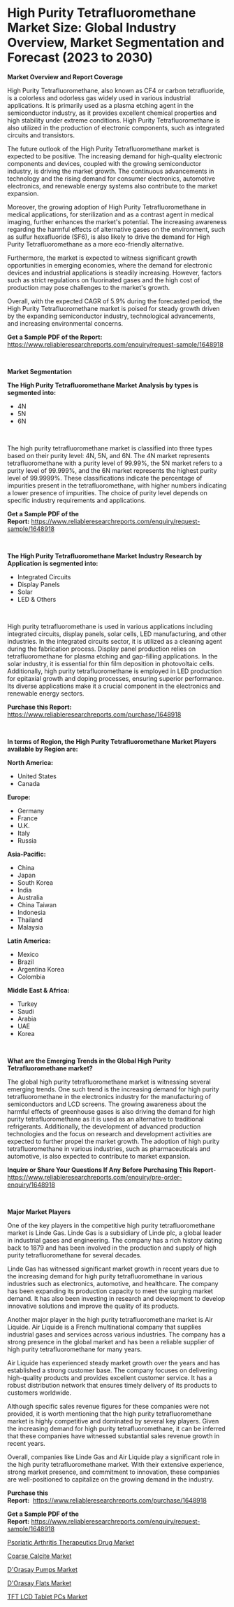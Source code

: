 <p><h1>High Purity Tetrafluoromethane Market Size: Global Industry Overview, Market Segmentation and Forecast (2023 to 2030)</h1></p><p><strong>Market Overview and Report Coverage</strong></p>
<p><p>High Purity Tetrafluoromethane, also known as CF4 or carbon tetrafluoride, is a colorless and odorless gas widely used in various industrial applications. It is primarily used as a plasma etching agent in the semiconductor industry, as it provides excellent chemical properties and high stability under extreme conditions. High Purity Tetrafluoromethane is also utilized in the production of electronic components, such as integrated circuits and transistors.</p><p>The future outlook of the High Purity Tetrafluoromethane market is expected to be positive. The increasing demand for high-quality electronic components and devices, coupled with the growing semiconductor industry, is driving the market growth. The continuous advancements in technology and the rising demand for consumer electronics, automotive electronics, and renewable energy systems also contribute to the market expansion.</p><p>Moreover, the growing adoption of High Purity Tetrafluoromethane in medical applications, for sterilization and as a contrast agent in medical imaging, further enhances the market's potential. The increasing awareness regarding the harmful effects of alternative gases on the environment, such as sulfur hexafluoride (SF6), is also likely to drive the demand for High Purity Tetrafluoromethane as a more eco-friendly alternative.</p><p>Furthermore, the market is expected to witness significant growth opportunities in emerging economies, where the demand for electronic devices and industrial applications is steadily increasing. However, factors such as strict regulations on fluorinated gases and the high cost of production may pose challenges to the market's growth.</p><p>Overall, with the expected CAGR of 5.9% during the forecasted period, the High Purity Tetrafluoromethane market is poised for steady growth driven by the expanding semiconductor industry, technological advancements, and increasing environmental concerns.</p></p>
<p><strong>Get a Sample PDF of the Report:</strong> <a href="https://www.reliableresearchreports.com/enquiry/request-sample/1648918">https://www.reliableresearchreports.com/enquiry/request-sample/1648918</a></p>
<p>&nbsp;</p>
<p><strong>Market Segmentation</strong></p>
<p><strong>The High Purity Tetrafluoromethane Market Analysis by types is segmented into:</strong></p>
<p><ul><li>4N</li><li>5N</li><li>6N</li></ul></p>
<p>&nbsp;</p>
<p><p>The high purity tetrafluoromethane market is classified into three types based on their purity level: 4N, 5N, and 6N. The 4N market represents tetrafluoromethane with a purity level of 99.99%, the 5N market refers to a purity level of 99.999%, and the 6N market represents the highest purity level of 99.9999%. These classifications indicate the percentage of impurities present in the tetrafluoromethane, with higher numbers indicating a lower presence of impurities. The choice of purity level depends on specific industry requirements and applications.</p></p>
<p><strong>Get a Sample PDF of the Report:</strong>&nbsp;<a href="https://www.reliableresearchreports.com/enquiry/request-sample/1648918">https://www.reliableresearchreports.com/enquiry/request-sample/1648918</a></p>
<p>&nbsp;</p>
<p><strong>The High Purity Tetrafluoromethane Market Industry Research by Application is segmented into:</strong></p>
<p><ul><li>Integrated Circuits</li><li>Display Panels</li><li>Solar</li><li>LED & Others</li></ul></p>
<p>&nbsp;</p>
<p><p>High purity tetrafluoromethane is used in various applications including integrated circuits, display panels, solar cells, LED manufacturing, and other industries. In the integrated circuits sector, it is utilized as a cleaning agent during the fabrication process. Display panel production relies on tetrafluoromethane for plasma etching and gap-filling applications. In the solar industry, it is essential for thin film deposition in photovoltaic cells. Additionally, high purity tetrafluoromethane is employed in LED production for epitaxial growth and doping processes, ensuring superior performance. Its diverse applications make it a crucial component in the electronics and renewable energy sectors.</p></p>
<p><strong>Purchase this Report:</strong>&nbsp; <a href="https://www.reliableresearchreports.com/purchase/1648918">https://www.reliableresearchreports.com/purchase/1648918</a></p>
<p>&nbsp;</p>
<p><strong>In terms of Region, the High Purity Tetrafluoromethane Market Players available by Region are:</strong></p>
<p>
    <p> <strong> North America: </strong>
        <ul>
            <li>United States</li>
            <li>Canada</li>
        </ul>
        </p> 
    <p> <strong> Europe: </strong>
        <ul>
            <li>Germany</li>
            <li>France</li>
            <li>U.K.</li>
            <li>Italy</li>
            <li>Russia</li>
        </ul>
        </p> 
    <p> <strong> Asia-Pacific: </strong>
        <ul>
            <li>China</li>
            <li>Japan</li>
            <li>South Korea</li>
            <li>India</li>
            <li>Australia</li>
            <li>China Taiwan</li>
            <li>Indonesia</li>
            <li>Thailand</li>
            <li>Malaysia</li>
        </ul>
        </p> 
    <p> <strong> Latin America: </strong>
        <ul>
            <li>Mexico</li>
            <li>Brazil</li>
            <li>Argentina Korea</li>
            <li>Colombia</li>
        </ul>
        </p> 
    <p> <strong> Middle East & Africa: </strong>
        <ul>
            <li>Turkey</li>
            <li>Saudi</li>
            <li>Arabia</li>
            <li>UAE</li>
            <li>Korea</li>
        </ul>
    </p>
    </p>
<p>&nbsp;</p>
<p><strong>What are the Emerging Trends in the Global High Purity Tetrafluoromethane market?</strong></p>
<p><p>The global high purity tetrafluoromethane market is witnessing several emerging trends. One such trend is the increasing demand for high purity tetrafluoromethane in the electronics industry for the manufacturing of semiconductors and LCD screens. The growing awareness about the harmful effects of greenhouse gases is also driving the demand for high purity tetrafluoromethane as it is used as an alternative to traditional refrigerants. Additionally, the development of advanced production technologies and the focus on research and development activities are expected to further propel the market growth. The adoption of high purity tetrafluoromethane in various industries, such as pharmaceuticals and automotive, is also expected to contribute to market expansion.</p></p>
<p><strong>Inquire or Share Your Questions If Any Before Purchasing This Report</strong>- <a href="https://www.reliableresearchreports.com/enquiry/pre-order-enquiry/1648918">https://www.reliableresearchreports.com/enquiry/pre-order-enquiry/1648918</a></p>
<p>&nbsp;</p>
<p><strong>Major Market Players</strong></p>
<p><p>One of the key players in the competitive high purity tetrafluoromethane market is Linde Gas. Linde Gas is a subsidiary of Linde plc, a global leader in industrial gases and engineering. The company has a rich history dating back to 1879 and has been involved in the production and supply of high purity tetrafluoromethane for several decades.</p><p>Linde Gas has witnessed significant market growth in recent years due to the increasing demand for high purity tetrafluoromethane in various industries such as electronics, automotive, and healthcare. The company has been expanding its production capacity to meet the surging market demand. It has also been investing in research and development to develop innovative solutions and improve the quality of its products.</p><p>Another major player in the high purity tetrafluoromethane market is Air Liquide. Air Liquide is a French multinational company that supplies industrial gases and services across various industries. The company has a strong presence in the global market and has been a reliable supplier of high purity tetrafluoromethane for many years.</p><p>Air Liquide has experienced steady market growth over the years and has established a strong customer base. The company focuses on delivering high-quality products and provides excellent customer service. It has a robust distribution network that ensures timely delivery of its products to customers worldwide.</p><p>Although specific sales revenue figures for these companies were not provided, it is worth mentioning that the high purity tetrafluoromethane market is highly competitive and dominated by several key players. Given the increasing demand for high purity tetrafluoromethane, it can be inferred that these companies have witnessed substantial sales revenue growth in recent years.</p><p>Overall, companies like Linde Gas and Air Liquide play a significant role in the high purity tetrafluoromethane market. With their extensive experience, strong market presence, and commitment to innovation, these companies are well-positioned to capitalize on the growing demand in the industry.</p></p>
<p><strong>Purchase this Report:</strong>&nbsp;&nbsp;<a href="https://www.reliableresearchreports.com/purchase/1648918">https://www.reliableresearchreports.com/purchase/1648918</a></p>
<p></p>
<p><strong>Get a Sample PDF of the Report:</strong>&nbsp;<a href="https://www.reliableresearchreports.com/enquiry/request-sample/1648918">https://www.reliableresearchreports.com/enquiry/request-sample/1648918</a></p>
<p><p><a href="https://medium.com/@rameshramurp23/decoding-psoriatic-arthritis-therapeutics-drug-market-metrics-market-share-trends-and-growth-07541c4b0285">Psoriatic Arthritis Therapeutics Drug Market</a></p><p><a href="https://medium.com/@adityalohrp23/coarse-calcite-market-trends-and-market-analysis-forecasted-for-period-2023-2030-5bb1cf2ecab2">Coarse Calcite Market</a></p><p><a href="https://www.linkedin.com/pulse/dorasay-pumps-market-challenges-opportunities/">D'Orasay Pumps Market</a></p><p><a href="https://www.linkedin.com/pulse/decoding-dorasay-flats-market-deep-dive-latest/">D'Orasay Flats Market</a></p><p><a href="https://www.linkedin.com/pulse/tft-lcd-tablet-pcs-market-size-2023-2030-global-industrial/">TFT LCD Tablet PCs Market</a></p></p>